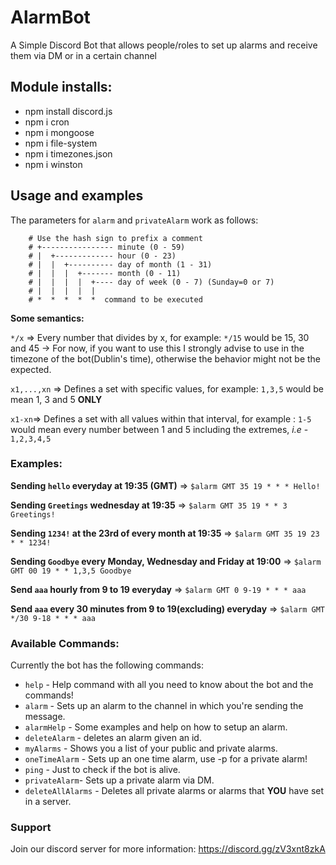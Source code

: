 # AlarmBot
A Simple Discord Bot that allows people/roles to set up alarms and receive them via DM or in a certain channel 

## Module installs:
- npm install discord.js
- npm i cron
- npm i mongoose
- npm i file-system
- npm i timezones.json
- npm i winston

## Usage and examples

The parameters for `alarm` and `privateAlarm` work as follows:

```
    # Use the hash sign to prefix a comment
    # +---------------- minute (0 - 59)
    # |  +------------- hour (0 - 23)
    # |  |  +---------- day of month (1 - 31)
    # |  |  |  +------- month (0 - 11)
    # |  |  |  |  +---- day of week (0 - 7) (Sunday=0 or 7)
    # |  |  |  |  |
    # *  *  *  *  *  command to be executed
```

**Some semantics:**

`*/x` => Every number that divides by x, for example: `*/15`  would be 15, 30 and 45 -> For now, if you want to use this I strongly advise to use in the timezone of the bot(Dublin's time), otherwise the behavior might not be the expected.

`x1,...,xn` => Defines a set with specific values, for example: `1,3,5` would be mean 1, 3 and 5 **ONLY**

`x1-xn`=>  Defines a set with all values within that interval, for example : `1-5` would mean every number between 1 and 5 including the extremes, *i.e* - `1,2,3,4,5`

### Examples:

**Sending `hello` everyday at 19:35 (GMT)** => `$alarm GMT 35 19 * * * Hello!`

**Sending `Greetings` wednesday at 19:35** => `$alarm GMT 35 19 * * 3 Greetings!`

**Sending `1234!` at the 23rd of every month at 19:35** => `$alarm GMT 35 19 23 * * 1234!`

**Sending `Goodbye` every Monday, Wednesday and Friday at 19:00** => `$alarm GMT 00 19 * * 1,3,5 Goodbye`

**Send `aaa` hourly from 9 to 19 everyday** => `$alarm GMT 0 9-19 * * * aaa`

**Send `aaa` every 30 minutes from 9 to 19(excluding) everyday** => `$alarm GMT */30 9-18 * * * aaa`

### Available Commands:

Currently the bot has the following commands:

- `help` - Help command with all you need to know about the bot and the commands!
- `alarm` - Sets up an alarm to the channel in which you're sending the message.
- `alarmHelp` - Some examples and help on how to setup an alarm.
- `deleteAlarm` - deletes an alarm given an id.
- `myAlarms` - Shows you a list of your public and private alarms.
- `oneTimeAlarm` - Sets up an one time alarm, use -p for a private alarm!
- `ping` - Just to check if the bot is alive.
- `privateAlarm`- Sets up a private alarm via DM.
- `deleteAllAlarms` - Deletes all private alarms or alarms that **YOU** have set in a server.

### Support ###
Join our discord server for more information: https://discord.gg/zV3xnt8zkA